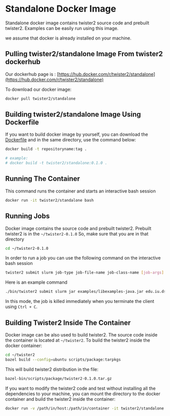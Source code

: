 # Standalone Docker Image

Standalone docker image contains twister2 source code and prebuilt twister2. Examples can be easily run using this image.

we assume that docker is already installed on your machine.

##  Pulling twister2/standalone Image From twister2 dockerhub

Our dockerhub page is : [https://hub.docker.com/r/twister2/standalone](https://hub.docker.com/r/twister2/standalone)

To download our docker image:

```bash
docker pull twister2/standalone
```

## Building twister2/standalone Image Using Dockerfile

If you want to build docker image by yourself, you can download the [Dockerfile](../../docker/standalone/DockerFile) and in the same directory, use the command below:

```bash
docker build -t repositoryname:tag .

# example: 
# docker build -t twister2/standalone:0.1.0 .
```

## Running The Container

This command runs the container and starts an interactive bash session

```bash
docker run -it twister2/standalone bash
```

## Running Jobs

Docker image contains the source code and prebuilt twister2. Prebuilt twister2 is in the `~/twister2-0.1.0`  So, make sure that you are in that directory

```bash
cd ~/twister2-0.1.0
```

In order to run a job you can use the following command on the interactive bash session

```bash
twister2 submit slurm job-type job-file-name job-class-name [job-args]
```

Here is an example command

```bash
./bin/twister2 submit slurm jar examples/libexamples-java.jar edu.iu.dsc.tws.examples.basic.HelloWorld 8
```

In this mode, the job is killed immediately when you terminate the client using ```Ctrl + C```.

## Building Twister2 Inside The Container

Docker image can be also used to build twister2. The source code inside the container is located at `~/twister2`. To build the twister2 inside the docker container:

```bash
cd ~/twister2
bazel build --config=ubuntu scripts/package:tarpkgs
```

This will build twister2 distribution in the file:

```bash
bazel-bin/scripts/package/twister2-0.1.0.tar.gz
```

If you want to modify the twister2 code and test without installing all the dependencies to your machine, you can mount the directory to the docker container and build the twister2 inside the container:

```bash
docker run -v /path/in/host:/path/in/container -it twister2/standalone bash
```

